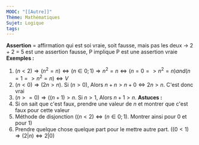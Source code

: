 ```yaml
---
MOOC: "[[Autre]]"
Thème: Mathématiques
Sujet: Logique
tags:
---
```


**Assertion** = affirmation qui est soi vraie, soit fausse, mais pas les deux
→ 2 + 2 = 5 est une assertion fausse, P implique P est une assertion vraie
**Exemples :**

1. $(n<2) ⇒ (n^2=n) ⇔ (n\in{0;1}) ⇒ n^2=n ⇔ (n=0=>n^2=n) and (n=1=>n^2=n) ⇔ V$
2. $(n<0) ⇒ (2n>n)$. Si $(n>0)$, Alors $n+n>n+0 ⇔ 2n > n$. C'est donc vrai
3. $(n>=0) ⇒ ((n+1)>n$. Si $n>1$, Alors $n+1>n$.
   **Astuces :**
4. Si on sait que c'est faux, prendre une valeur de $n$ et montrer que c'est faux pour cette valeur
5. Méthode de disjonction ($(n < 2) ⇔ (n\in {0;1})$. Montrer ainsi pour $0$ et pour $1$)
6. Prendre quelque chose quelque part pour le mettre autre part. ($(0<1) ⇒ (2|n) ⇔ 2|0$)

